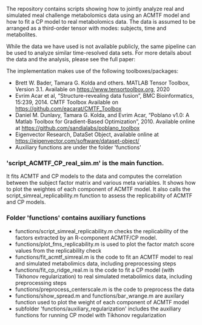 The repository contains scripts showing how to jointly analyze real and simulated meal challenge metabolomics data using an ACMTF model and how to fit a CP model to real metabolomics data. The data is assumed to be arranged as a third-order tensor with modes: subjects, time and metabolites. 

While the data we have used is not available publicly, the same pipeline can be used to analyze similar time-resolved data sets. For more details about the data and the analysis, please see the full paper:



The implementation makes use of the following toolboxes/packages: 
- Brett W. Bader, Tamara G. Kolda and others. MATLAB Tensor Toolbox, Version 3.1. Available on https://www.tensortoolbox.org, 2020
- Evrim Acar et al, “Structure-revealing data fusion”, BMC Bioinformatics, 15:239, 2014. CMTF Toolbox Available on https://github.com/eacarat/CMTF_Toolbox
- Daniel M. Dunlavy, Tamara G. Kolda, and Evrim Acar, “Poblano v1.0: A Matlab Toolbox for Gradient-Based Optimization”, 2010. Available online at https://github.com/sandialabs/poblano_toolbox
- Eigenvector Research, DataSet Object, available online at https://eigenvector.com/software/dataset-object/
- Auxiliary functions are under the folder 'functions'


### 'script_ACMTF_CP_real_sim.m' is the main function. 
It fits ACMTF and CP models to the data and computes the correlation between the subject factor matrix and various meta variables. It shows how to plot the weightes of each component of ACMTF model. It also calls the script_simreal_replicability.m function to assess the replicability of ACMTF and CP models.

### Folder 'functions' contains auxiliary functions
- functions/script_simreal_replicability.m checks the replicability of the factors extracted by an R-component ACMTF/CP model. 
- functions/plot_fms_replicability.m is used to plot the factor match score values from the replicability check
- functions/fit_acmtf_simreal.m is the code to fit an ACMTF model to real and simulated metabolimics data, including preprocessing steps
- functions/fit_cp_ridge_real.m is the code to fit a CP model (with Tikhonov regularization) to real simulated metabolimics data, including preprocessing steps
- functions/preprocess_centerscale.m is the code to preprocess the data
- functions/show_spread.m and functions/bar_wrange.m are auxilary function used to plot the weight of each component of ACMTF model
- subfolder 'functions/auxiliary_regularization' includes the auxiliary functions for running CP model with Tikhonov regularization




  
